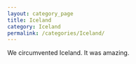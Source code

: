 ```yaml
---
layout: category_page
title: Iceland 
category: Iceland 
permalink: /categories/Iceland/
---
```


We circumvented Iceland. It was amazing.
